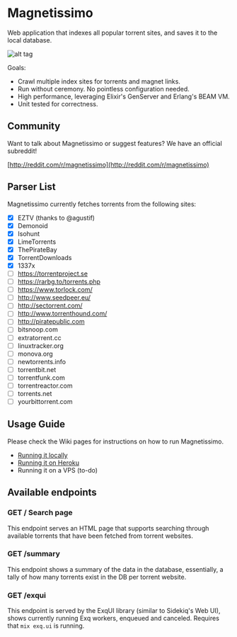 # Magnetissimo

Web application that indexes all popular torrent sites, and saves it to the local database.

![alt tag](http://i.imgur.com/meqeZrc.png)

Goals:

* Crawl multiple index sites for torrents and magnet links.
* Run without ceremony. No pointless configuration needed.
* High performance, leveraging Elixir's GenServer and Erlang's BEAM VM.
* Unit tested for correctness.

## Community

Want to talk about Magnetissimo or suggest features? We have an official subreddit!

[http://reddit.com/r/magnetissimo](http://reddit.com/r/magnetissimo)

## Parser List

Magnetissimo currently fetches torrents from the following sites:

- [x] EZTV (thanks to @agustif)
- [x] Demonoid
- [x] Isohunt
- [x] LimeTorrents
- [x] ThePirateBay
- [x] TorrentDownloads
- [x] 1337x
- [ ] https://torrentproject.se
- [ ] https://rarbg.to/torrents.php
- [ ] https://www.torlock.com/
- [ ] http://www.seedpeer.eu/
- [ ] http://sectorrent.com/
- [ ] http://www.torrenthound.com/
- [ ] http://piratepublic.com
- [ ] bitsnoop.com
- [ ] extratorrent.cc
- [ ] linuxtracker.org
- [ ] monova.org
- [ ] newtorrents.info
- [ ] torrentbit.net
- [ ] torrentfunk.com
- [ ] torrentreactor.com
- [ ] torrents.net
- [ ] yourbittorrent.com

## Usage Guide

Please check the Wiki pages for instructions on how to run Magnetissimo.

* [Running it locally](https://github.com/sergiotapia/magnetissimo/wiki/Usage:-Local)
* [Running it on Heroku](https://github.com/sergiotapia/magnetissimo/wiki/Usage:-Heroku)
* Running it on a VPS (to-do)

## Available endpoints

### GET / Search page

This endpoint serves an HTML page that supports searching through available torrents that have been fetched from torrent websites.

### GET /summary

This endpoint shows a summary of the data in the database, essentially, a tally of how many torrents exist in the DB per torrent website.

### GET /exqui

This endpoint is served by the ExqUI library (similar to Sidekiq's Web UI), shows currently running Exq workers, enqueued and canceled.
Requires that ```mix exq.ui``` is running.
